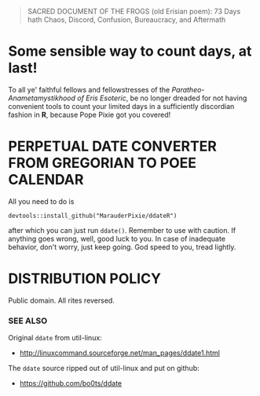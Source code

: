 > SACRED DOCUMENT OF THE FROGS (old Erisian poem): 73 Days hath Chaos, Discord, Confusion, Bureaucracy, and Aftermath

# Some sensible way to count days, at last!

To all ye' faithful fellows and fellowstresses of the *Paratheo-Anametamystikhood of Eris Esoteric*, be no longer dreaded for not having convenient tools to count your limited days in a sufficiently discordian fashion in **R**, because Pope Pixie got you covered!



# PERPETUAL DATE CONVERTER FROM GREGORIAN TO POEE CALENDAR

All you need to do is

```
devtools::install_github("MarauderPixie/ddateR")
```

after which you can just run `ddate()`. Remember to use with caution. If anything goes wrong, well, good luck to you. In case of inadequate behavior, don't worry, just keep going. God speed to you, tread lightly.



# DISTRIBUTION POLICY

Public domain. All rites reversed.

### SEE ALSO

Original `ddate` from util-linux:  
  - http://linuxcommand.sourceforge.net/man_pages/ddate1.html  
  
The `ddate` source ripped out of util-linux and put on github:  
  - https://github.com/bo0ts/ddate
